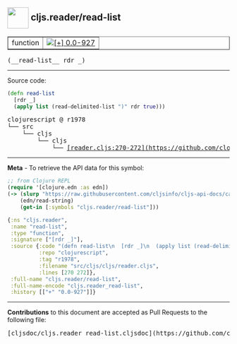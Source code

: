 ## <img width="48px" valign="middle" src="http://i.imgur.com/Hi20huC.png"> cljs.reader/read-list

 <table border="1">
<tr>

<td>function</td>
<td><a href="https://github.com/cljsinfo/cljs-api-docs/tree/0.0-927"><img valign="middle" alt="[+] 0.0-927" src="https://img.shields.io/badge/+-0.0--927-lightgrey.svg"></a> </td>
</tr>
</table>

 <samp>
(__read-list__ rdr _)<br>
</samp>

---





Source code:

```clj
(defn read-list
  [rdr _]
  (apply list (read-delimited-list ")" rdr true)))
```

 <pre>
clojurescript @ r1978
└── src
    └── cljs
        └── cljs
            └── <ins>[reader.cljs:270-272](https://github.com/clojure/clojurescript/blob/r1978/src/cljs/cljs/reader.cljs#L270-L272)</ins>
</pre>


---

__Meta__ - To retrieve the API data for this symbol:

```clj
;; from Clojure REPL
(require '[clojure.edn :as edn])
(-> (slurp "https://raw.githubusercontent.com/cljsinfo/cljs-api-docs/catalog/cljs-api.edn")
    (edn/read-string)
    (get-in [:symbols "cljs.reader/read-list"]))
```

```clj
{:ns "cljs.reader",
 :name "read-list",
 :type "function",
 :signature ["[rdr _]"],
 :source {:code "(defn read-list\n  [rdr _]\n  (apply list (read-delimited-list \")\" rdr true)))",
          :repo "clojurescript",
          :tag "r1978",
          :filename "src/cljs/cljs/reader.cljs",
          :lines [270 272]},
 :full-name "cljs.reader/read-list",
 :full-name-encode "cljs.reader_read-list",
 :history [["+" "0.0-927"]]}

```

---

__Contributions__ to this document are accepted as Pull Requests to the following file:

 <pre>
[cljsdoc/cljs.reader_read-list.cljsdoc](https://github.com/cljsinfo/cljs-api-docs/blob/master/cljsdoc/cljs.reader_read-list.cljsdoc)
</pre>

